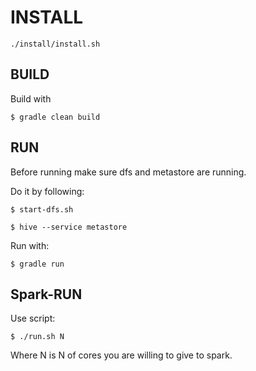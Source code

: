 # INSTALL

	./install/install.sh
	
## BUILD 

Build with
		 
	$ gradle clean build

## RUN 

Before running make sure dfs and metastore are running.

Do it by following:

	$ start-dfs.sh

	$ hive --service metastore

Run with: 
	
	$ gradle run

## Spark-RUN

Use script:

	$ ./run.sh N

Where N is N of cores you are willing to give to spark.
